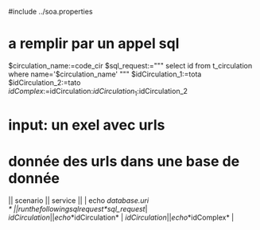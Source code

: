 #include ../soa.properties

# a remplir par un appel sql
$circulation_name:=code_cir
$sql_request:="""
	select id from t_circulation
	where
	name='$circulation_name'
"""
$idCirculation_1:=tota
$idCirculation_2:=tato
$idComplex:=$idCirculation:$idCirculation_1:$idCirculation_2

# input: un exel avec urls
# donnée des urls dans une base de donnée

|| scenario || service ||
| echo *$database.uri* |
| run the following sql request *$sql_request*| $idCirculation |
| echo *$idCirculation* | $idCirculation |
| echo *$idComplex* |
